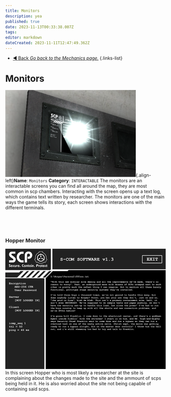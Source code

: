 ```yaml
---
title: Monitors
description: yea
published: true
date: 2023-11-13T00:33:38.007Z
tags: 
editor: markdown
dateCreated: 2023-11-11T12:47:49.362Z
---
```


- [:arrow_backward: Back *Go back to the Mechanics page.*](/en/game/mechanics)
{.links-list}
# Monitors
![monitors.wiki.png](/images/monitors.wiki.png){.align-left}**Name**: `Monitors`
**Category**: `INTERACTABLE`
The monitors are an interactable screens you can find all around the map, they are most common in scp chambers. Interacting with the screen opens up a text log, which contains text written by researcher. The monitors are one of the main ways the game tells its story, each screen shows interactions with the different terminals.
⠀
⠀
⠀

⠀

⠀

### Hopper Monitor
![hooper_monitor.webp](/images/hooper_monitor.webp) 
In this screen Hopper who is most likely a researcher at the site is complaining about the changes made to the site and the ammount of scps being held in it. He is also worried about the site not being capable of containing said scps.
⠀
⠀
⠀
### 